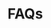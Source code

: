 # FAQs

<!-- Frequently asked questions about Wippy. Include questions about functionality, usage, limitations, and common misconceptions. Organize by topic or user type. -->

